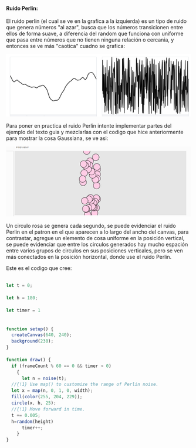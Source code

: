 #### Ruido Perlin:

El ruido perlin (el cual se ve en la grafica a la izquierda) es un tipo de ruido que genera números "al azar", busca que los números transicionen entre ellos de forma suave, a diferencia del random que funciona con uniforme que pasa entre números que no tienen ninguna relación o cercania, y entonces se ve más "caotica" cuadno se grafica:

![perlin1](../../../../assets/perlinnoise1.png)

Para poner en practica el ruido Perlin intente implementar partes del ejemplo del texto guia y mezclarlas con el codigo que hice anteriormente para mostrar la cosa Gaussiana, se ve asi:

![perlin2](../../../../assets/perlinnoise2.png)

Un circulo rosa se genera cada segundo, se puede evidenciar el ruido Perlin en el patron en el que aparecen a lo largo del ancho del canvas, para contrastar, agregue un elemento de cosa uniforme en la posición vertical, se puede evidenciar que entre los circulos generados hay mucho espación entre varios grupos de circulos en sus posiciones verticales, pero se ven más conectados en la posición horizontal, donde use el ruido Perlin.

Este es el codigo que cree:

``` js

let t = 0;

let h = 180;

let timer = 1


function setup() {
  createCanvas(640, 240);
  background(230);
}

function draw() {
  if (frameCount % 60 == 0 && timer > 0)
    {
      let n = noise(t);
  //{!1} Use map() to customize the range of Perlin noise.
  let x = map(n, 0, 1, 0, width);
  fill(color(255, 204, 229));
  circle(x, h, 25);
  //{!1} Move forward in time.
  t += 0.005;
  h=random(height)
      timer++;
    }  
}
```
